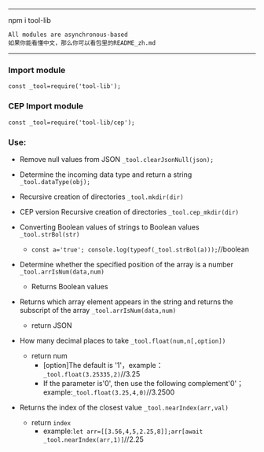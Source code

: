 ***
npm i tool-lib

    All modules are asynchronous-based
    如果你能看懂中文，那么你可以看包里的README_zh.md

***
### Import module
`const _tool=require('tool-lib');`
### CEP Import module
`const _tool=require('tool-lib/cep');`
### Use:
* Remove null values from JSON
`_tool.clearJsonNull(json);`

* Determine the incoming data type and return a string
`_tool.dataType(obj);`

* Recursive creation of directories
`_tool.mkdir(dir)`

* CEP version Recursive creation of directories
`_tool.cep_mkdir(dir)`

* Converting Boolean values of strings to Boolean values
`_tool.strBol(str)`
    *   `const a='true'; console.log(typeof(_tool.strBol(a)));`//boolean
* Determine whether the specified position of the array is a number
`_tool.arrIsNum(data,num)`
    *   Returns Boolean values
* Returns which array element appears in the string and returns the subscript of the array
`_tool.arrIsNum(data,num)`
    *   return JSON
* How many decimal places to take
`_tool.float(num,n[,option])`
    *   return num
        * [option]The default is '1'，example：`_tool.float(3.25335,2)`//3.25
        * If the parameter is'0', then use the following complement'0'；example:`_tool.float(3.25,4,0)`//3.2500
* Returns the index of the closest value
`_tool.nearIndex(arr,val)`
    *   return `index`
        * example:`let arr=[[3.56,4,5,2.25,8]];arr[await _tool.nearIndex(arr,1)]`//2.25